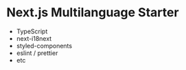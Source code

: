 # Next.js Multilanguage Starter

- TypeScript
- next-i18next
- styled-components
- eslint / prettier
- etc